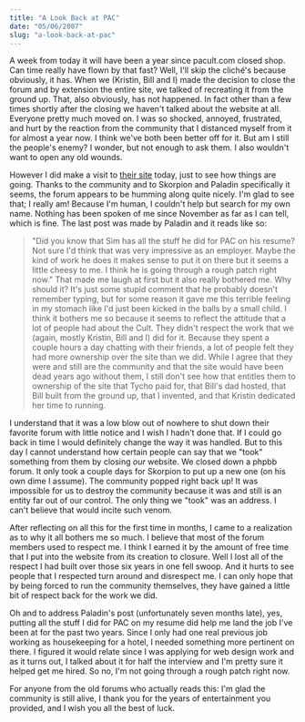 ```yaml
---
title: "A Look Back at PAC"
date: "05/06/2007"
slug: "a-look-back-at-pac"
---
```


A week from today it will have been a year since pacult.com closed shop. Can time really have flown by that fast? Well, I'll skip the cliché's because obviously, it has. When we (Kristin, Bill and I) made the decision to close the forum and by extension the entire site, we talked of recreating it from the ground up. That, also obviously, has not happened. In fact other than a few times shortly after the closing we haven't talked about the website at all. Everyone pretty much moved on. I was so shocked, annoyed, frustrated, and hurt by the reaction from the community that I distanced myself from it for almost a year now. I think we've both been better off for it. But am I still the people's enemy? I wonder, but not enough to ask them. I also wouldn't want to open any old wounds.

However I did make a visit to [their site](http://www.therefugeecamp.com/) today, just to see how things are going. Thanks to the community and to Skorpion and Paladin specifically it seems, the forum appears to be humming along quite nicely. I'm glad to see that; I really am! Because I'm human, I couldn't help but search for my own name. Nothing has been spoken of me since November as far as I can tell, which is fine. The last post was made by Paladin and it reads like so:
> "Did you know that Sim has all the stuff he did for PAC on his resume? Not sure I'd think that was very impressive as an employer. Maybe the kind of work he does it makes sense to put it on there but it seems a little cheesy to me. I think he is going through a rough patch right now."
That made me laugh at first but it also really bothered me. Why should it? It's just some stupid comment that he probably doesn't remember typing, but for some reason it gave me this terrible feeling in my stomach like I'd just been kicked in the balls by a small child. I think it bothers me so because it seems to reflect the attitude that a lot of people had about the Cult. They didn't respect the work that we (again, mostly Kristin, Bill and I) did for it. Because they spent a couple hours a day chatting with their friends, a lot of people felt they had more ownership over the site than we did. While I agree that they were and still are the community and that the site would have been dead years ago without them, I still don't see how that entitles them to ownership of the site that Tycho paid for, that Bill's dad hosted, that Bill built from the ground up, that I invented, and that Kristin dedicated her time to running.

I understand that it was a low blow out of nowhere to shut down their favorite forum with little notice and I wish I hadn't done that. If I could go back in time I would definitely change the way it was handled. But to this day I cannot understand how certain people can say that we "took" something from them by closing _our_ website. We closed down a phpbb forum. It only took a couple days for Skorpion to put up a new one (on his own dime I assume). The community popped right back up! It was impossible for us to destroy the community because it was and still is an entity far out of our control. The only thing we "took" was an address. I can't believe that would incite such venom.

After reflecting on all this for the first time in months, I came to a realization as to why it all bothers me so much. I believe that most of the forum members used to respect me. I think I earned it by the amount of free time that I put into the website from its creation to closure. Well I lost all of the respect I had built over those six years in one fell swoop. And it hurts to see people that I respected turn around and disrespect me. I can only hope that by being forced to run the community themselves, they have gained a little bit of respect back for the work we did.

Oh and to address Paladin's post (unfortunately seven months late), yes, putting all the stuff I did for PAC on my resume did help me land the job I've been at for the past two years. Since I only had one real previous job working as housekeeping for a hotel, I needed something more pertinent on there. I figured it would relate since I was applying for web design work and as it turns out, I talked about it for half the interview and I'm pretty sure it helped get me hired. So no, I'm not going through a rough patch right now.

For anyone from the old forums who actually reads this: I'm glad the community is still alive, I thank you for the years of entertainment you provided, and I wish you all the best of luck.